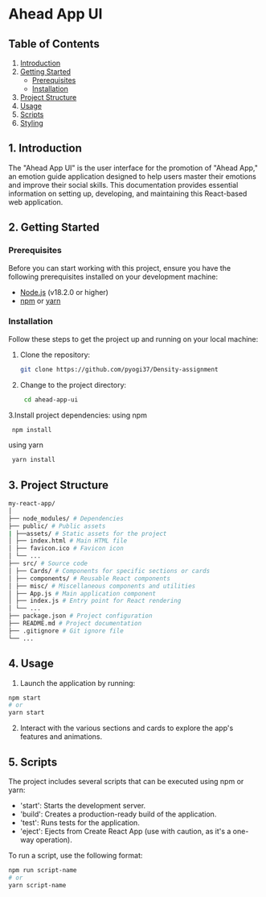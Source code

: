 # Ahead App UI

## Table of Contents
1. [Introduction](#introduction)
2. [Getting Started](#getting-started)
   - [Prerequisites](#prerequisites)
   - [Installation](#installation)
3. [Project Structure](#project-structure)
4. [Usage](#usage)
5. [Scripts](#scripts)
6. [Styling](#styling)

## 1. Introduction

The "Ahead App UI" is the user interface for the promotion of "Ahead App," an emotion guide application designed to help users master their emotions and improve their social skills. This documentation provides essential information on setting up, developing, and maintaining this React-based web application.

## 2. Getting Started 

### Prerequisites

Before you can start working with this project, ensure you have the following prerequisites installed on your development machine:

- [Node.js](https://nodejs.org/) (v18.2.0 or higher)
- [npm](https://www.npmjs.com/) or [yarn](https://yarnpkg.com/)

### Installation

Follow these steps to get the project up and running on your local machine:

1. Clone the repository:

   ```bash
   git clone https://github.com/pyogi37/Density-assignment
   ```
2. Change to the project directory:
   ```bash
    cd ahead-app-ui
   ```
3.Install project dependencies:
  using npm
  ```bash
   npm install
   ```
  using yarn
  ```bash
   yarn install
   ```
## 3. Project Structure
```bash
my-react-app/
│
├── node_modules/ # Dependencies
├── public/ # Public assets
| ├──assets/ # Static assets for the project
│ ├── index.html # Main HTML file
│ ├── favicon.ico # Favicon icon
│ └── ...
├── src/ # Source code
│ ├── Cards/ # Components for specific sections or cards
│ ├── components/ # Reusable React components
│ ├── misc/ # Miscellaneous components and utilities
│ ├── App.js # Main application component
│ ├── index.js # Entry point for React rendering
│ └── ...
├── package.json # Project configuration
├── README.md # Project documentation
├── .gitignore # Git ignore file
└── ...
```

## 4. Usage

1. Launch the application by running:
  ```bash
  npm start
# or
yarn start
   ```
2. Interact with the various sections and cards to explore the app's features and animations.

## 5. Scripts 
The project includes several scripts that can be executed using npm or yarn:
- 'start': Starts the development server.
- 'build': Creates a production-ready build of the application.
- 'test': Runs tests for the application.
- 'eject': Ejects from Create React App (use with caution, as it's a one-way operation).

To run a script, use the following format:
 ```bash
 npm run script-name
# or
yarn script-name
```
